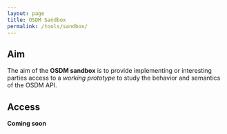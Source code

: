 ```yaml
---
layout: page
title: OSDM Sandbox
permalink: /tools/sandbox/
---
```


## Aim

The aim of the **OSDM sandbox** is to provide implementing or interesting parties
access to a *working prototype* to study the behavior and semantics of the OSDM API.

## Access

**Coming soon**
